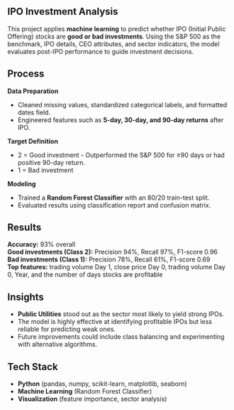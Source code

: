 ## IPO Investment Analysis  

This project applies **machine learning** to predict whether IPO (Initial Public Offering) stocks are **good or bad investments**. Using the S&P 500 as the benchmark, IPO details, CEO attributes, and sector indicators, the model evaluates post-IPO performance to guide investment decisions.  

## Process  

**Data Preparation**  
  - Cleaned missing values, standardized categorical labels, and formatted dates field.  
  - Engineered features such as **5-day, 30-day, and 90-day returns** after IPO.  

**Target Definition**  
  - 2 = Good investment - Outperformed the S&P 500 for ≥90 days or had positive 90-day return.  
  - 1 = Bad investment  

**Modeling**  
  - Trained a **Random Forest Classifier** with an 80/20 train-test split.  
  - Evaluated results using classification report and confusion matrix.  

## Results  

**Accuracy:** 93% overall  
**Good investments (Class 2):** Precision 94%, Recall 97%, F1-score 0.96  
**Bad investments (Class 1):** Precision 78%, Recall 61%, F1-score 0.69  
**Top features:** trading volume Day 1, close price Day 0, trading volume Day 0, Year, and the number of days stocks are profitable  

## Insights  

- **Public Utilities** stood out as the sector most likely to yield strong IPOs.  
- The model is highly effective at identifying profitable IPOs but less reliable for predicting weak ones.  
- Future improvements could include class balancing and experimenting with alternative algorithms.  

## Tech Stack  

- **Python** (pandas, numpy, scikit-learn, matplotlib, seaborn)  
- **Machine Learning** (Random Forest Classifier)  
- **Visualization** (feature importance, sector analysis) 
